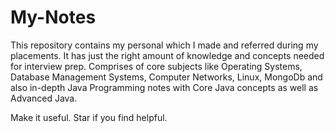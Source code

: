 # My-Notes

This repository contains my personal which I made and referred during my placements.
It has just the right amount of knowledge and concepts needed for interview prep.
Comprises of core subjects like Operating Systems, Database Management Systems, Computer Networks, Linux, MongoDb and also in-depth Java Programming notes with Core Java concepts as well as Advanced Java.

Make it useful.
Star if you find helpful.
